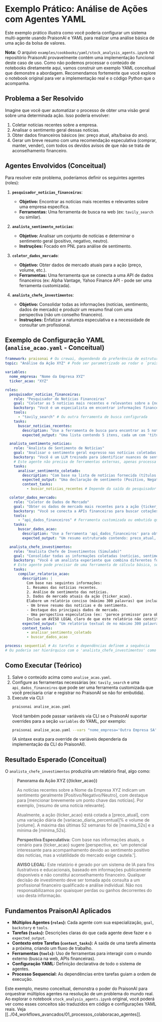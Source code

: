 # Exemplo Prático: Análise de Ações com Agentes YAML

Este exemplo prático illustra como você poderia configurar um sistema multi-agente usando PraisonAI e YAML para realizar uma análise básica de uma ação da bolsa de valores.

**Nota:** O arquivo `examples/cookbooks/yaml/stock_analysis_agents.ipynb` no repositório PraisonAI provavelmente contém uma implementação funcional deste caso de uso. Como não podemos processar o conteúdo de notebooks diretamente aqui, vamos construir um exemplo YAML conceitual que demonstre a abordagem. Recomendamos fortemente que você explore o notebook original para ver a implementação real e o código Python que o acompanha.

## Problema a Ser Resolvido

Imagine que você quer automatizar o processo de obter uma visão geral sobre uma determinada ação. Isso poderia envolver:
1.  Coletar notícias recentes sobre a empresa.
2.  Analisar o sentimento geral dessas notícias.
3.  Obter dados financeiros básicos (ex: preço atual, alta/baixa do ano).
4.  Gerar um breve resumo com uma recomendação especulativa (comprar, manter, vender), com todos os devidos avisos de que não se trata de aconselhamento financeiro.

## Agentes Envolvidos (Conceitual)

Para resolver este problema, poderíamos definir os seguintes agentes (roles):

1.  **`pesquisador_noticias_financeiras`**:
    *   **Objetivo:** Encontrar as notícias mais recentes e relevantes sobre uma empresa específica.
    *   **Ferramentas:** Uma ferramenta de busca na web (ex: `tavily_search` ou similar).

2.  **`analista_sentimento_noticias`**:
    *   **Objetivo:** Analisar um conjunto de notícias e determinar o sentimento geral (positivo, negativo, neutro).
    *   **Instruções:** Focado em PNL para análise de sentimento.

3.  **`coletor_dados_mercado`**:
    *   **Objetivo:** Obter dados de mercado atuais para a ação (preço, volume, etc.).
    *   **Ferramentas:** Uma ferramenta que se conecta a uma API de dados financeiros (ex: Alpha Vantage, Yahoo Finance API - pode ser uma ferramenta customizada).

4.  **`analista_chefe_investimentos`**:
    *   **Objetivo:** Consolidar todas as informações (notícias, sentimento, dados de mercado) e produzir um resumo final com uma perspectiva (não um conselho financeiro).
    *   **Instruções:** Enfatizar a natureza especulativa e a necessidade de consultar um profissional.

## Exemplo de Configuração YAML (`analise_acao.yaml` - Conceitual)

```yaml
framework: praisonai # Ou crewai, dependendo da preferência de estrutura
topic: "Análise da Ação XYZ" # Pode ser parametrizado ao rodar o `praisonai` CLI

variables:
  nome_empresa: "Nome da Empresa XYZ"
  ticker_acao: "XYZ"

roles:
  pesquisador_noticias_financeiras:
    role: "Pesquisador de Notícias Financeiras"
    goal: "Coletar as 5 notícias mais recentes e relevantes sobre a {nome_empresa} ({ticker_acao})."
    backstory: "Você é um especialista em encontrar informações financeiras atualizadas na web."
    tools:
      - "tavily_search" # Ou outra ferramenta de busca configurada
    tasks:
      buscar_noticias_recentes:
        description: "Use a ferramenta de busca para encontrar as 5 notícias mais importantes sobre a empresa {nome_empresa} ({ticker_acao}) publicadas na última semana. Forneça o título e um breve resumo de cada notícia."
        expected_output: "Uma lista contendo 5 itens, cada um com 'titulo' e 'resumo_noticia'."

  analista_sentimento_noticias:
    role: "Analista de Sentimento de Notícias"
    goal: "Analisar o sentimento geral expresso nas notícias coletadas sobre a {nome_empresa}."
    backstory: "Você é um LLM treinado para identificar nuances de sentimento em textos financeiros."
    # Este agente não precisa de ferramentas externas, apenas processa o texto.
    tasks:
      analisar_sentimento_coletado:
        description: "Com base na lista de notícias fornecida (títulos e resumos), determine o sentimento geral (Positivo, Negativo ou Neutro) sobre a {nome_empresa}. Justifique brevemente sua análise."
        expected_output: "Uma declaração de sentimento (Positivo, Negativo ou Neutro) e uma justificativa de 1-2 frases."
        context_tasks:
          - buscar_noticias_recentes # Depende da saída do pesquisador

  coletor_dados_mercado:
    role: "Coletor de Dados de Mercado"
    goal: "Obter os dados de mercado mais recentes para a ação {ticker_acao}."
    backstory: "Você se conecta a APIs financeiras para buscar cotações e dados de ações em tempo real."
    tools:
      - "api_dados_financeiros" # Ferramenta customizada ou embutida que busca dados de uma API
    tasks:
      buscar_dados_acao:
        description: "Use a ferramenta 'api_dados_financeiros' para obter o preço atual, a variação diária (%), o volume negociado, a máxima e mínima das últimas 52 semanas para a ação {ticker_acao}."
        expected_output: "Um resumo estruturado contendo: preco_atual, variacao_diaria_percentual, volume, maxima_52s, minima_52s."

  analista_chefe_investimentos:
    role: "Analista Chefe de Investimentos (Simulado)"
    goal: "Consolidar todas as informações coletadas (notícias, sentimento, dados de mercado) e fornecer um breve panorama e uma perspectiva especulativa sobre a ação {ticker_acao}."
    backstory: "Você é um analista experiente que combina diferentes fontes de informação para formar uma visão geral, sempre com uma postura cautelosa e ética."
    # Este agente pode precisar de uma ferramenta de cálculo básica, se for fazer projeções simples.
    tasks:
      compilar_relatorio_acao:
        description: |
          Com base nas seguintes informações:
          1. Resumos das notícias recentes.
          2. Análise de sentimento das notícias.
          3. Dados de mercado atuais da ação {ticker_acao}.
          Elabore um relatório conciso (máximo 300 palavras) que inclua:
          - Um breve resumo das notícias e do sentimento.
          - Destaque dos principais dados de mercado.
          - Uma perspectiva especulativa (ex: 'parece promissor para observação', 'momento de cautela', 'potencial de volatilidade').
          Inclua um AVISO LEGAL claro de que este relatório não constitui aconselhamento financeiro e que decisões de investimento devem ser tomadas com um profissional qualificado.
        expected_output: "Um relatório textual de no máximo 300 palavras contendo o panorama da ação {ticker_acao} e o aviso legal."
        context_tasks:
          - analisar_sentimento_coletado
          - buscar_dados_acao

process: sequential # As tarefas e dependências definem a sequência
# Ou poderia ser hierárquico com o 'analista_chefe_investimentos' como manager.
```

## Como Executar (Teórico)

1.  Salve o conteúdo acima como `analise_acao.yaml`.
2.  Configure as ferramentas necessárias (ex: `tavily_search` e uma `api_dados_financeiros` que pode ser uma ferramenta customizada que você precisaria criar e registrar no PraisonAI se não for embutida).
3.  Execute via CLI:
    ```bash
    praisonai analise_acao.yaml
    ```
    Você também pode passar variáveis via CLI se o PraisonAI suportar overrides para a seção `variables` do YAML, por exemplo:
    ```bash
    praisonai analise_acao.yaml --vars "nome_empresa='Outra Empresa SA';ticker_acao='OTR4'"
    ```
    (A sintaxe exata para override de variáveis dependeria da implementação da CLI do PraisonAI).

## Resultado Esperado (Conceitual)

O `analista_chefe_investimentos` produziria um relatório final, algo como:

> **Panorama da Ação XYZ ({ticker_acao})**
>
> As notícias recentes sobre a Nome da Empresa XYZ indicam um sentimento geralmente [Positivo/Negativo/Neutro], com destaque para [mencionar brevemente um ponto chave das notícias]. Por exemplo, [resumo de uma notícia relevante].
>
> Atualmente, a ação {ticker_acao} está cotada a [preco_atual], com uma variação diária de [variacao_diaria_percentual]% e volume de [volume]. A máxima das últimas 52 semanas foi de [maxima_52s] e a mínima de [minima_52s].
>
> **Perspectiva Especulativa:**
> Com base nas informações atuais, o cenário para {ticker_acao} sugere [perspectiva, ex: 'um potencial interessante para acompanhamento devido ao sentimento positivo das notícias, mas a volatilidade do mercado exige cautela.'].
>
> **AVISO LEGAL:** Este relatório é gerado por um sistema de IA para fins ilustrativos e educacionais, baseado em informações publicamente disponíveis e não constitui aconselhamento financeiro. Qualquer decisão de investimento deve ser tomada após consulta a um profissional financeiro qualificado e análise individual. Não nos responsabilizamos por quaisquer perdas ou ganhos decorrentes do uso desta informação.

## Fundamentos PraisonAI Aplicados

*   **Múltiplos Agentes (`roles`):** Cada agente com sua especialização, `goal`, `backstory` e `tools`.
*   **Tarefas (`tasks`):** Descrições claras do que cada agente deve fazer e o `expected_output`.
*   **Contexto entre Tarefas (`context_tasks`):** A saída de uma tarefa alimenta a próxima, criando um fluxo de trabalho.
*   **Ferramentas (`tools`):** Uso de ferramentas para interagir com o mundo externo (busca na web, APIs financeiras).
*   **Configuração YAML:** Definição declarativa de todo o sistema de agentes.
*   **Processo Sequencial:** As dependências entre tarefas guiam a ordem de execução.

Este exemplo, mesmo conceitual, demonstra o poder do PraisonAI para orquestrar múltiplos agentes na resolução de um problema do mundo real. Ao explorar o notebook `stock_analysis_agents.ipynb` original, você poderá ver como esses conceitos são traduzidos em código e configurações YAML reais.
Veja [[../04_workflows_avancados/01_processos_colaboracao_agentes]].
